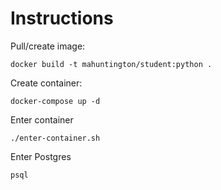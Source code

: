 # Instructions

Pull/create image:

```
docker build -t mahuntington/student:python .
```

Create container:

```
docker-compose up -d
```

Enter container

```
./enter-container.sh
```

Enter Postgres

```
psql
```
